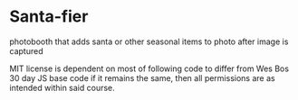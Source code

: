 # Santa-fier
photobooth that adds santa or other seasonal items to photo after image is captured


MIT license is dependent on most of following code to differ from Wes Bos 30 day JS base code
if it remains the same, then all permissions are as intended within said course.